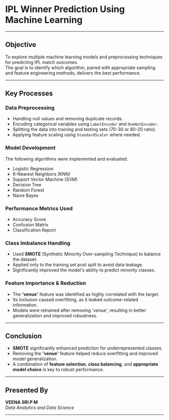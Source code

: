 # IPL Winner Prediction Using Machine Learning

---

##  Objective

To explore multiple machine learning models and preprocessing techniques for predicting IPL match outcomes.  
The goal is to identify which algorithm, paired with appropriate sampling and feature engineering methods, delivers the best performance.

---

##  Key Processes

###  Data Preprocessing

- Handling null values and removing duplicate records.  
- Encoding categorical variables using `LabelEncoder` and `OneHotEncoder`.  
- Splitting the data into training and testing sets (70-30 or 80-20 ratio).  
- Applying feature scaling using `StandardScaler` where needed.

###  Model Development

The following algorithms were implemented and evaluated:

- Logistic Regression  
- K-Nearest Neighbors (KNN)  
- Support Vector Machine (SVM)  
- Decision Tree  
- Random Forest  
- Naive Bayes

###  Performance Metrics Used

- Accuracy Score  
- Confusion Matrix  
- Classification Report

###  Class Imbalance Handling

- Used **SMOTE** (Synthetic Minority Over-sampling Technique) to balance the dataset.  
- Applied only to the training set post split to avoid data leakage.  
- Significantly improved the model's ability to predict minority classes.

###  Feature Importance & Reduction

- The **'venue'** feature was identified as highly correlated with the target.  
- Its inclusion caused overfitting, as it leaked outcome-related information.  
- Models were retrained after removing 'venue', resulting in better generalization and improved robustness.

---

##  Conclusion

- **SMOTE** significantly enhanced prediction for underrepresented classes.  
- Removing the **'venue'** feature helped reduce overfitting and improved model generalization.  
- A combination of **feature selection**, **class balancing**, and **appropriate model choice** is key to robust performance.

---

##  Presented By

**VEENA SRI P M**  
*Data Analytics and Data Science*

---
